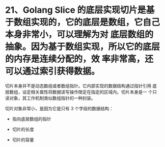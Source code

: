 # 21、Golang Slice 的底层实现切片是基于数组实现的，它的底层是数组，它自己本身非常小，可以理解为对 底层数组的抽象。因为基于数组实现，所以它的底层的内存是连续分配的，效 率非常高，还可以通过索引获得数据。

切片本身并不是动态数组或者数组指针。它内部实现的数据结构通过指针引用 底层数组，设定相关属性将数据读写操作限定在指定的区域内。切片本身是一 个只读对象，其工作机制类似数组指针的一种封装。

切片对象非常小，是因为它是只有 3 个字段的数据结构：

- 指向底层数组的指针 

- 切片的长度 

- 切片的容量


